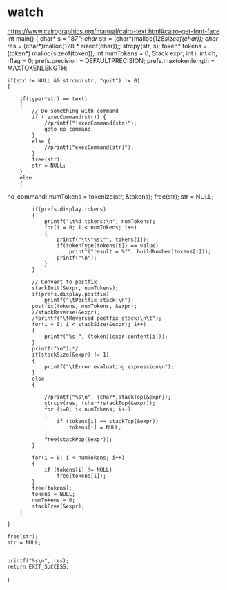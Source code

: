 # watch
https://www.cairographics.org/manual/cairo-text.html#cairo-get-font-face
int main()
{
	char* s = "8*7";
	char* str = (char*)malloc(128*sizeof(char));
	char* res = (char*)malloc(128 * sizeof(char));;
	strcpy(str, s);
	token* tokens = (token*) malloc(sizeof(token));
	int numTokens = 0;
	Stack expr;
	int i;
	int ch, rflag = 0;
	prefs.precision = DEFAULTPRECISION;
	prefs.maxtokenlength = MAXTOKENLENGTH;


	if(str != NULL && strcmp(str, "quit") != 0)
	{
		
		if(type(*str) == text)
		{
			// Do something with command
			if (!execCommand(str)) {
				//printf("!execCommand(str)");
				goto no_command;
			}
			else {
				//printf("execCommand(str)");
			}
			free(str);
			str = NULL;
		}
		else
		{
no_command:
			numTokens = tokenize(str, &tokens);
			free(str);
			str = NULL;

			if(prefs.display.tokens)
			{
				printf("\t%d tokens:\n", numTokens);
				for(i = 0; i < numTokens; i++)
				{
					printf("\t\"%s\"", tokens[i]);
					if(tokenType(tokens[i]) == value)
						printf("result = %f", buildNumber(tokens[i]));
					printf("\n");
				}
			}

			// Convert to postfix
			stackInit(&expr, numTokens);
			if(prefs.display.postfix)
				printf("\tPostfix stack:\n");
			postfix(tokens, numTokens, &expr);
			//stackReverse(&expr);
			/*printf("\tReversed postfix stack:\n\t");
			for(i = 0; i < stackSize(&expr); i++)
			{
				printf("%s ", (token)(expr.content[i]));
			}
			printf("\n");*/
			if(stackSize(&expr) != 1)
			{
				printf("\tError evaluating expression\n");
			}
			else
			{
				
				//printf("%s\n", (char*)stackTop(&expr));
				strcpy(res, (char*)stackTop(&expr));
				for (i=0; i< numTokens; i++)
				{
					if (tokens[i] == stackTop(&expr))
						tokens[i] = NULL;
				}
				free(stackPop(&expr));
			}

			for(i = 0; i < numTokens; i++)
			{
				if (tokens[i] != NULL)
					free(tokens[i]);
			}
			free(tokens);
			tokens = NULL;
			numTokens = 0;
			stackFree(&expr);
		}

	}

	free(str);
	str = NULL;


	printf("%s\n", res);
	return EXIT_SUCCESS;
}
